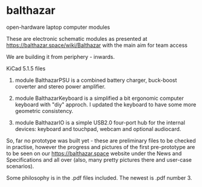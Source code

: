 # balthazar
open-hardware laptop computer modules

These are electronic schematic modules as presented at https://balthazar.space/wiki/Balthazar
with the main aim for team access

We are building it from periphery - inwards.

KiCad 5.1.5 files

1. module BalthazarPSU is a combined battery charger, buck-boost coverter and stereo power amplifier. 

2. module BalthazarKeyboard is a simplified a bit ergonomic computer keyboard with "diy" approch. I updated the keyboard to have some more geometric consistency.

3. module BalthazarIO is a simple USB2.0 four-port hub for the internal devices: keyboard and touchpad, webcam and optional audiocard.

So, far no prototype was built yet - these are preliminary files to be checked in practise, however the progress and pictures of the first pre-prototype are to be seen on our https://balthazar.space website under the News and Specifications and all over (also, many pretty pictures there and user-case scenarios).

Some philosophy is in the .pdf files included. The newest is .pdf number 3.

